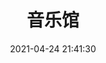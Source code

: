 ---
title: 音乐馆
date: 2021-04-24 21:41:30
type: music
aplayer: true
top_img: false
comments: false
aside: false
---